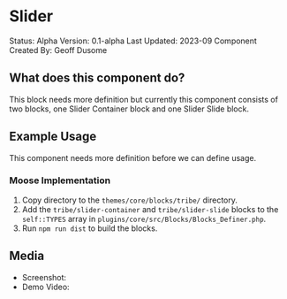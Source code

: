 # Slider

Status: Alpha
Version: 0.1-alpha
Last Updated: 2023-09
Component Created By: Geoff Dusome

## What does this component do?

This block needs more definition but currently this component consists of two blocks, one Slider Container block and one Slider Slide block. 

## Example Usage

This component needs more definition before we can define usage.

### Moose Implementation

1. Copy directory to the `themes/core/blocks/tribe/` directory.
1. Add the `tribe/slider-container` and `tribe/slider-slide` blocks to the `self::TYPES` array in `plugins/core/src/Blocks/Blocks_Definer.php`.
1. Run `npm run dist` to build the blocks.

## Media

- Screenshot: 
- Demo Video: 